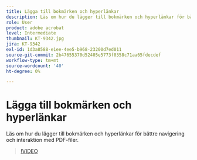```yaml
---
title: Lägga till bokmärken och hyperlänkar
description: Läs om hur du lägger till bokmärken och hyperlänkar för bättre navigering och interaktion med PDF-filer
role: User
product: adobe acrobat
level: Intermediate
thumbnail: KT-9342.jpg
jira: KT-9342
exl-id: 1d3a8588-e1ee-4ee5-b968-23200d7ed011
source-git-commit: 2b47655370d52405e5773f0358c71aa65fdecdef
workflow-type: tm+mt
source-wordcount: '40'
ht-degree: 0%

---
```


# Lägga till bokmärken och hyperlänkar

Läs om hur du lägger till bokmärken och hyperlänkar för bättre navigering och interaktion med PDF-filer.

>[!VIDEO](https://video.tv.adobe.com/v/340837?quality=12&learn=on&hidetitle=true)
